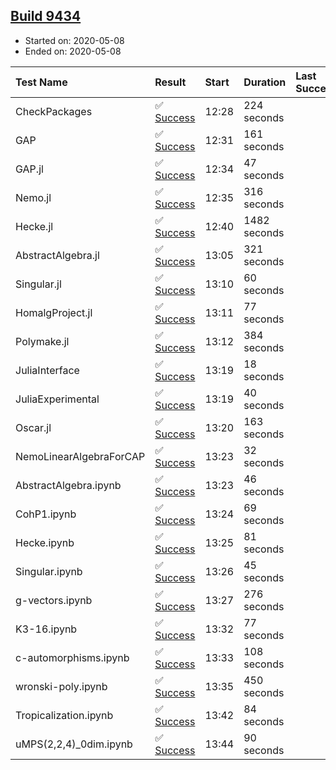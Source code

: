 ## [Build 9434](https://oscarci.mathematik.uni-kl.de/job/oscar/9434/)

* Started on: 2020-05-08
* Ended on: 2020-05-08

| Test Name    | Result | Start | Duration | Last Success | First Failure |
|:-------------|:-------|:------|:---------|:-------------|:--------------|
| CheckPackages | ✅ [Success](https://oscarci.mathematik.uni-kl.de/job/oscar/9434/artifact/logs/build-9434/CheckPackages.log) | 12:28 | 224 seconds |  |  |
| GAP | ✅ [Success](https://oscarci.mathematik.uni-kl.de/job/oscar/9434/artifact/logs/build-9434/GAP.log) | 12:31 | 161 seconds |  |  |
| GAP.jl | ✅ [Success](https://oscarci.mathematik.uni-kl.de/job/oscar/9434/artifact/logs/build-9434/GAP.jl.log) | 12:34 | 47 seconds |  |  |
| Nemo.jl | ✅ [Success](https://oscarci.mathematik.uni-kl.de/job/oscar/9434/artifact/logs/build-9434/Nemo.jl.log) | 12:35 | 316 seconds |  |  |
| Hecke.jl | ✅ [Success](https://oscarci.mathematik.uni-kl.de/job/oscar/9434/artifact/logs/build-9434/Hecke.jl.log) | 12:40 | 1482 seconds |  |  |
| AbstractAlgebra.jl | ✅ [Success](https://oscarci.mathematik.uni-kl.de/job/oscar/9434/artifact/logs/build-9434/AbstractAlgebra.jl.log) | 13:05 | 321 seconds |  |  |
| Singular.jl | ✅ [Success](https://oscarci.mathematik.uni-kl.de/job/oscar/9434/artifact/logs/build-9434/Singular.jl.log) | 13:10 | 60 seconds |  |  |
| HomalgProject.jl | ✅ [Success](https://oscarci.mathematik.uni-kl.de/job/oscar/9434/artifact/logs/build-9434/HomalgProject.jl.log) | 13:11 | 77 seconds |  |  |
| Polymake.jl | ✅ [Success](https://oscarci.mathematik.uni-kl.de/job/oscar/9434/artifact/logs/build-9434/Polymake.jl.log) | 13:12 | 384 seconds |  |  |
| JuliaInterface | ✅ [Success](https://oscarci.mathematik.uni-kl.de/job/oscar/9434/artifact/logs/build-9434/JuliaInterface.log) | 13:19 | 18 seconds |  |  |
| JuliaExperimental | ✅ [Success](https://oscarci.mathematik.uni-kl.de/job/oscar/9434/artifact/logs/build-9434/JuliaExperimental.log) | 13:19 | 40 seconds |  |  |
| Oscar.jl | ✅ [Success](https://oscarci.mathematik.uni-kl.de/job/oscar/9434/artifact/logs/build-9434/Oscar.jl.log) | 13:20 | 163 seconds |  |  |
| NemoLinearAlgebraForCAP | ✅ [Success](https://oscarci.mathematik.uni-kl.de/job/oscar/9434/artifact/logs/build-9434/NemoLinearAlgebraForCAP.log) | 13:23 | 32 seconds |  |  |
| AbstractAlgebra.ipynb | ✅ [Success](https://oscarci.mathematik.uni-kl.de/job/oscar/9434/artifact/logs/build-9434/AbstractAlgebra.ipynb.log) | 13:23 | 46 seconds |  |  |
| CohP1.ipynb | ✅ [Success](https://oscarci.mathematik.uni-kl.de/job/oscar/9434/artifact/logs/build-9434/CohP1.ipynb.log) | 13:24 | 69 seconds |  |  |
| Hecke.ipynb | ✅ [Success](https://oscarci.mathematik.uni-kl.de/job/oscar/9434/artifact/logs/build-9434/Hecke.ipynb.log) | 13:25 | 81 seconds |  |  |
| Singular.ipynb | ✅ [Success](https://oscarci.mathematik.uni-kl.de/job/oscar/9434/artifact/logs/build-9434/Singular.ipynb.log) | 13:26 | 45 seconds |  |  |
| g-vectors.ipynb | ✅ [Success](https://oscarci.mathematik.uni-kl.de/job/oscar/9434/artifact/logs/build-9434/g-vectors.ipynb.log) | 13:27 | 276 seconds |  |  |
| K3-16.ipynb | ✅ [Success](https://oscarci.mathematik.uni-kl.de/job/oscar/9434/artifact/logs/build-9434/K3-16.ipynb.log) | 13:32 | 77 seconds |  |  |
| c-automorphisms.ipynb | ✅ [Success](https://oscarci.mathematik.uni-kl.de/job/oscar/9434/artifact/logs/build-9434/c-automorphisms.ipynb.log) | 13:33 | 108 seconds |  |  |
| wronski-poly.ipynb | ✅ [Success](https://oscarci.mathematik.uni-kl.de/job/oscar/9434/artifact/logs/build-9434/wronski-poly.ipynb.log) | 13:35 | 450 seconds |  |  |
| Tropicalization.ipynb | ✅ [Success](https://oscarci.mathematik.uni-kl.de/job/oscar/9434/artifact/logs/build-9434/Tropicalization.ipynb.log) | 13:42 | 84 seconds |  |  |
| uMPS(2,2,4)_0dim.ipynb | ✅ [Success](https://oscarci.mathematik.uni-kl.de/job/oscar/9434/artifact/logs/build-9434/uMPS-2-2-4-_0dim.ipynb.log) | 13:44 | 90 seconds |  |  |
